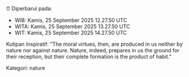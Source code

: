 ⏰ Diperbarui pada:
- WIB: Kamis, 25 September 2025 12.27.50 UTC
- WITA: Kamis, 25 September 2025 13.27.50 UTC
- WIT: Kamis, 25 September 2025 14.27.50 UTC

Kutipan Inspiratif:
"The moral virtues, then, are produced in us neither by nature nor against nature. Nature, indeed, prepares in us the ground for their reception, but their complete formation is the product of habit."


Kategori: nature

